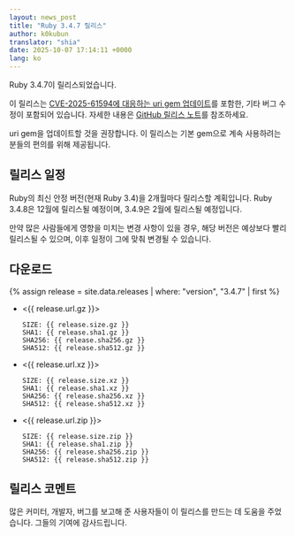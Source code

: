 ```yaml
---
layout: news_post
title: "Ruby 3.4.7 릴리스"
author: k0kubun
translator: "shia"
date: 2025-10-07 17:14:11 +0000
lang: ko
---
```


Ruby 3.4.7이 릴리스되었습니다.

이 릴리스는 [CVE-2025-61594에 대응하는 uri gem 업데이트](https://www.ruby-lang.org/ko/news/2025/10/07/uri-cve-2025-61594/)를 포함한,
기타 버그 수정이 포함되어 있습니다. 자세한 내용은 [GitHub 릴리스 노트](https://github.com/ruby/ruby/releases/tag/v3_4_7)를 참조하세요.

uri gem을 업데이트할 것을 권장합니다. 이 릴리스는 기본 gem으로 계속 사용하려는 분들의 편의를 위해 제공됩니다.

## 릴리스 일정

Ruby의 최신 안정 버전(현재 Ruby 3.4)을 2개월마다 릴리스할 계획입니다.
Ruby 3.4.8은 12월에 릴리스될 예정이며, 3.4.9은 2월에 릴리스될 예정입니다.

만약 많은 사람들에게 영향을 미치는 변경 사항이 있을 경우, 해당 버전은 예상보다 빨리 릴리스될 수 있으며, 이후 일정이 그에 맞춰 변경될 수 있습니다.

## 다운로드

{% assign release = site.data.releases | where: "version", "3.4.7" | first %}

* <{{ release.url.gz }}>

      SIZE: {{ release.size.gz }}
      SHA1: {{ release.sha1.gz }}
      SHA256: {{ release.sha256.gz }}
      SHA512: {{ release.sha512.gz }}

* <{{ release.url.xz }}>

      SIZE: {{ release.size.xz }}
      SHA1: {{ release.sha1.xz }}
      SHA256: {{ release.sha256.xz }}
      SHA512: {{ release.sha512.xz }}

* <{{ release.url.zip }}>

      SIZE: {{ release.size.zip }}
      SHA1: {{ release.sha1.zip }}
      SHA256: {{ release.sha256.zip }}
      SHA512: {{ release.sha512.zip }}

## 릴리스 코멘트

많은 커미터, 개발자, 버그를 보고해 준 사용자들이 이 릴리스를 만드는 데 도움을 주었습니다.
그들의 기여에 감사드립니다.
